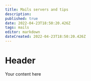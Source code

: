 ```yaml
---
title: Mails servers and tips
description: 
published: true
date: 2022-04-23T18:50:20.426Z
tags: mails
editor: markdown
dateCreated: 2022-04-23T18:50:20.426Z
---
```


# Header
Your content here